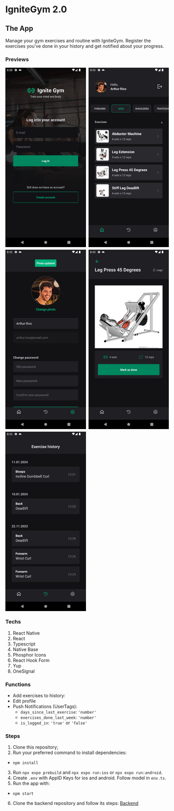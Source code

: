 # IgniteGym 2.0
## The App
Manage your gym exercises and routine with IgniteGym. Register the exercises you've done in your history and get notified about your progress.

### Previews
<div style="display: flex; gap: 0.5rem; flex-direction: column">
<div style="display: flex; gap: 0.5rem">
  <img height="560" alt="" title="" src="./assets/logIn.png">
  <img height="560" alt="" title="" src="./assets/home.png">
</div>
<div style="display: flex; gap: 0.5rem">
  <img height="560" alt="" title="" src="./assets/profile.png">
  <img height="560" alt="" title="" src="./assets/exercise.png">
</div>
<div style="display: flex; gap: 0.5rem">
  <img height="560" alt="" title="" src="./assets/history.png">
</div>
</div>

### Techs
1. React Native
2. React
3. Typescript
4. Native Base
5. Phosphor Icons
6. React Hook Form
7. Yup
8. OneSignal

### Functions
- Add exercises to history:
- Edit profile
- Push Notifications (UserTags):
  - `days_since_last_exercise`: `'number'`
  - `exercises_done_last_week`: `'number'`
  - `is_logged_in`: `'true'` or `'false'`


### Steps
1. Clone this repository;
2. Run your preferred command to install dependencies:
- `npm install`
3. Run `npx expo prebuild` and `npx expo run:ios` or `npx expo run:android`.
4. Create `.env` with AppID Keys for ios and android. Follow model in `env.ts`.
5. Run the app with:
- `npm start`
6. Clone the backend repository and follow its steps:
[Backend](https://github.com/arthurrios/ignitegym-api)